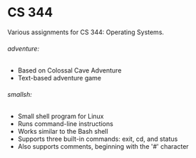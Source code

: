 # CS 344
Various assignments for CS 344: Operating Systems.

###### adventure:
* Based on Colossal Cave Adventure
* Text-based adventure game

###### smallsh:
* Small shell program for Linux
* Runs command-line instructions
* Works similar to the Bash shell
* Supports three built-in commands: exit, cd, and status
* Also supports comments, beginning with the '#' character
